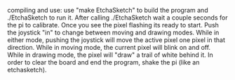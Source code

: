 compiling and use:
use "make EtchaSketch" to build the program and ./EtchaSketch to run it.
After calling ./EtchaSketch wait a couple seconds for the pi to calibrate. Once you see the pixel flashing its ready to start. Push the joystick "in" to change between moving and drawing modes. While in either mode, pushing the joystick will move the active pixel one pixel in that direction. While in moving mode, the current pixel will blink on and off. While in drawing mode, the pixel will "draw" a trail of white behind it. In order to clear the board and end the program, shake the pi (like an etchasketch).
